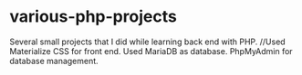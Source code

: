 # various-php-projects
Several small projects that I did while learning back end with PHP.
//Used Materialize CSS for front end. 
Used MariaDB as database. 
PhpMyAdmin for database management.

